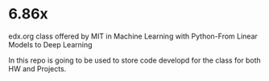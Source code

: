 # 6.86x
edx.org class offered by MIT in Machine Learning with Python-From Linear Models to Deep Learning 

In this repo is going to be used to store code developd for the class for both HW and Projects.
